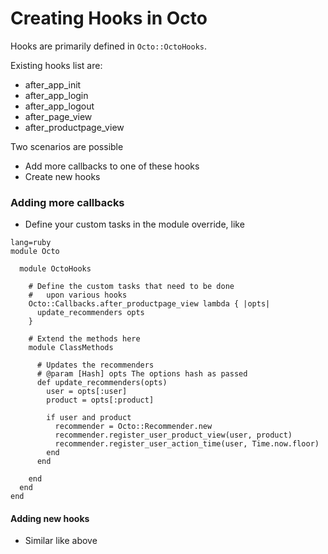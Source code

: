 # Creating Hooks in Octo

Hooks are primarily defined in `Octo::OctoHooks`.

Existing hooks list are:

- after\_app\_init
- after\_app\_login
- after\_app\_logout
- after\_page\_view
- after\_productpage\_view

Two scenarios are possible

- Add more callbacks to one of these hooks
- Create new hooks

### Adding more callbacks

- Define your custom tasks in the module override, like

```
lang=ruby
module Octo

  module OctoHooks

    # Define the custom tasks that need to be done
    #   upon various hooks
    Octo::Callbacks.after_productpage_view lambda { |opts|
      update_recommenders opts
    }

    # Extend the methods here
    module ClassMethods

      # Updates the recommenders
      # @param [Hash] opts The options hash as passed
      def update_recommenders(opts)
        user = opts[:user]
        product = opts[:product]

        if user and product
          recommender = Octo::Recommender.new
          recommender.register_user_product_view(user, product)
          recommender.register_user_action_time(user, Time.now.floor)
        end
      end

    end
  end
end
```

#### Adding new hooks

- Similar like above


